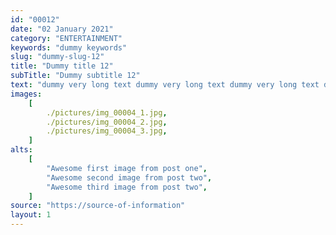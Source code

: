 ```yaml
---
id: "00012"
date: "02 January 2021"
category: "ENTERTAINMENT"
keywords: "dummy keywords"
slug: "dummy-slug-12"
title: "Dummy title 12"
subTitle: "Dummy subtitle 12"
text: "dummy very long text dummy very long text dummy very long text dummy very long text dummy very long text dummy very long text dummy very long text dummy very long text dummy very long text dummy very long text dummy very long text dummy very long text dummy very long text dummy very long text dummy very long text dummy very long text dummy very long text dummy very long text dummy very long text dummy very long text dummy very long text dummy very long text dummy very long text dummy very long text dummy very long text dummy very long text dummy very long text dummy very long text dummy very long text dummy very long text dummy very long text dummy very long text dummy very long text dummy very long text dummy very long text dummy very long text dummy very long text dummy very long text dummy very long text dummy very long text dummy very long text dummy very long text dummy very long text dummy very long text dummy very long text dummy very long text dummy very long text dummy very long text "
images:
    [
        ./pictures/img_00004_1.jpg,
        ./pictures/img_00004_2.jpg,
        ./pictures/img_00004_3.jpg,
    ]
alts:
    [
        "Awesome first image from post one",
        "Awesome second image from post two",
        "Awesome third image from post two",
    ]
source: "https://source-of-information"
layout: 1
---
```

